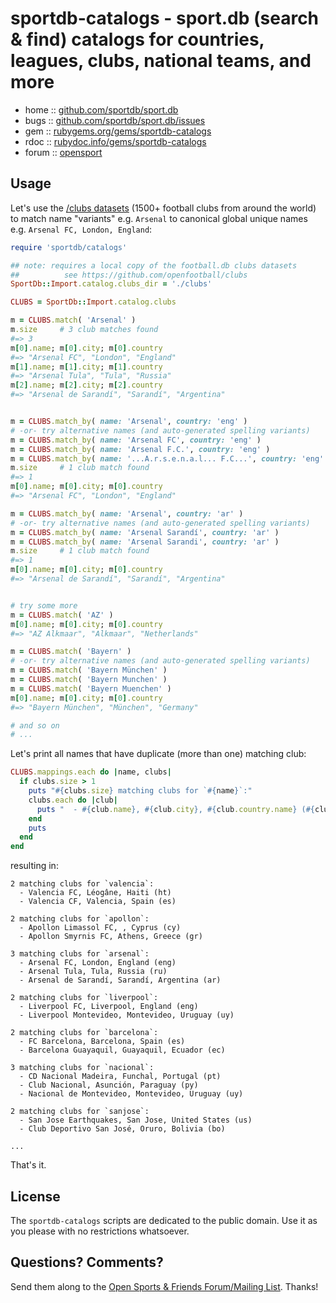 # sportdb-catalogs - sport.db (search & find) catalogs for countries, leagues, clubs, national teams, and more


* home  :: [github.com/sportdb/sport.db](https://github.com/sportdb/sport.db)
* bugs  :: [github.com/sportdb/sport.db/issues](https://github.com/sportdb/sport.db/issues)
* gem   :: [rubygems.org/gems/sportdb-catalogs](https://rubygems.org/gems/sportdb-catalogs)
* rdoc  :: [rubydoc.info/gems/sportdb-catalogs](http://rubydoc.info/gems/sportdb-catalogs)
* forum :: [opensport](http://groups.google.com/group/opensport)




## Usage

Let's use the [/clubs datasets](https://github.com/openfootball/clubs)
(1500+ football clubs from around the world)
to match name "variants" e.g. `Arsenal`  to canonical global unique
names e.g. `Arsenal FC, London, England`:

``` ruby
require 'sportdb/catalogs'

## note: requires a local copy of the football.db clubs datasets
##          see https://github.com/openfootball/clubs
SportDb::Import.catalog.clubs_dir = './clubs'

CLUBS = SportDb::Import.catalog.clubs

m = CLUBS.match( 'Arsenal' )
m.size     # 3 club matches found
#=> 3
m[0].name; m[0].city; m[0].country
#=> "Arsenal FC", "London", "England"
m[1].name; m[1].city; m[1].country
#=> "Arsenal Tula", "Tula", "Russia"
m[2].name; m[2].city; m[2].country
#=> "Arsenal de Sarandí", "Sarandí", "Argentina"


m = CLUBS.match_by( name: 'Arsenal', country: 'eng' )
# -or- try alternative names (and auto-generated spelling variants)
m = CLUBS.match_by( name: 'Arsenal FC', country: 'eng' )
m = CLUBS.match_by( name: 'Arsenal F.C.', country: 'eng' )
m = CLUBS.match_by( name: '...A.r.s.e.n.a.l... F.C...', country: 'eng' )
m.size     # 1 club match found
#=> 1
m[0].name; m[0].city; m[0].country
#=> "Arsenal FC", "London", "England"

m = CLUBS.match_by( name: 'Arsenal', country: 'ar' )
# -or- try alternative names (and auto-generated spelling variants)
m = CLUBS.match_by( name: 'Arsenal Sarandí', country: 'ar' )
m = CLUBS.match_by( name: 'Arsenal Sarandi', country: 'ar' )
m.size     # 1 club match found
#=> 1
m[0].name; m[0].city; m[0].country
#=> "Arsenal de Sarandí", "Sarandí", "Argentina"


# try some more
m = CLUBS.match( 'AZ' )
m[0].name; m[0].city; m[0].country
#=> "AZ Alkmaar", "Alkmaar", "Netherlands"

m = CLUBS.match( 'Bayern' )
# -or- try alternative names (and auto-generated spelling variants)
m = CLUBS.match( 'Bayern München' )
m = CLUBS.match( 'Bayern Munchen' )
m = CLUBS.match( 'Bayern Muenchen' )
m[0].name; m[0].city; m[0].country
#=> "Bayern München", "München", "Germany"

# and so on
# ...
```

Let's print all names that have duplicate (more than one) matching club:

``` ruby
CLUBS.mappings.each do |name, clubs|
  if clubs.size > 1
    puts "#{clubs.size} matching clubs for `#{name}`:"
    clubs.each do |club|
      puts "  - #{club.name}, #{club.city}, #{club.country.name} (#{club.country.key})"
    end
    puts
  end
end
```

resulting in:

```
2 matching clubs for `valencia`:
  - Valencia FC, Léogâne, Haiti (ht)
  - Valencia CF, Valencia, Spain (es)

2 matching clubs for `apollon`:
  - Apollon Limassol FC, , Cyprus (cy)
  - Apollon Smyrnis FC, Athens, Greece (gr)

3 matching clubs for `arsenal`:
  - Arsenal FC, London, England (eng)
  - Arsenal Tula, Tula, Russia (ru)
  - Arsenal de Sarandí, Sarandí, Argentina (ar)

2 matching clubs for `liverpool`:
  - Liverpool FC, Liverpool, England (eng)
  - Liverpool Montevideo, Montevideo, Uruguay (uy)

2 matching clubs for `barcelona`:
  - FC Barcelona, Barcelona, Spain (es)
  - Barcelona Guayaquil, Guayaquil, Ecuador (ec)

3 matching clubs for `nacional`:
  - CD Nacional Madeira, Funchal, Portugal (pt)
  - Club Nacional, Asunción, Paraguay (py)
  - Nacional de Montevideo, Montevideo, Uruguay (uy)

2 matching clubs for `sanjose`:
  - San Jose Earthquakes, San Jose, United States (us)
  - Club Deportivo San José, Oruro, Bolivia (bo)

...
```

That's it.



## License

The `sportdb-catalogs` scripts are dedicated to the public domain.
Use it as you please with no restrictions whatsoever.


## Questions? Comments?

Send them along to the
[Open Sports & Friends Forum/Mailing List](http://groups.google.com/group/opensport).
Thanks!
